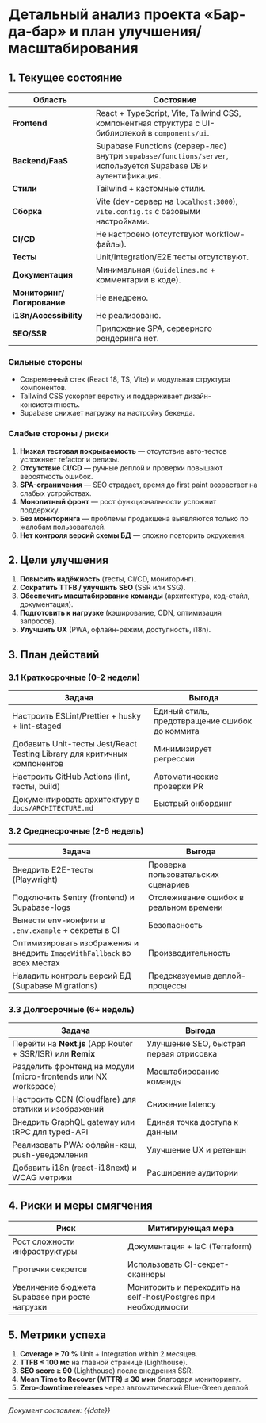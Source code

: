 # Детальный анализ проекта «Бар-да-бар» и план улучшения/масштабирования

## 1. Текущее состояние

| Область | Состояние |
|---------|-----------|
| **Frontend** | React + TypeScript, Vite, Tailwind CSS, компонентная структура с UI-библиотекой в `components/ui`. |
| **Backend/FaaS** | Supabase Functions (сервер-лес) внутри `supabase/functions/server`, используется Supabase DB и аутентификация. |
| **Стили** | Tailwind + кастомные стили.
| **Сборка** | Vite (dev-сервер на `localhost:3000`), `vite.config.ts` с базовыми настройками. |
| **CI/CD** | Не настроено (отсутствуют workflow-файлы). |
| **Тесты** | Unit/Integration/E2E тесты отсутствуют. |
| **Документация** | Минимальная (`Guidelines.md` + комментарии в коде). |
| **Мониторинг/Логирование** | Не внедрено. |
| **i18n/Accessibility** | Не реализовано. |
| **SEO/SSR** | Приложение SPA, серверного рендеринга нет. |

### Сильные стороны

- Современный стек (React 18, TS, Vite) и модульная структура компонентов.
- Tailwind CSS ускоряет верстку и поддерживает дизайн-консистентность.
- Supabase снижает нагрузку на настройку бекенда.

### Слабые стороны / риски

1. **Низкая тестовая покрываемость** — отсутствие авто-тестов усложняет refactor и релизы.
2. **Отсутствие CI/CD** — ручные деплой и проверки повышают вероятность ошибок.
3. **SPA-ограничения** — SEO страдает, время до first paint возрастает на слабых устройствах.
4. **Монолитный фронт** — рост функциональности усложнит поддержку.
5. **Без мониторинга** — проблемы продакшена выявляются только по жалобам пользователей.
6. **Нет контроля версий схемы БД** — сложно повторить окружения.

## 2. Цели улучшения

1. **Повысить надёжность** (тесты, CI/CD, мониторинг).
2. **Сократить TTFB / улучшить SEO** (SSR или SSG).
3. **Обеспечить масштабирование команды** (архитектура, код-стайл, документация).
4. **Подготовить к нагрузке** (кэширование, CDN, оптимизация запросов).
5. **Улучшить UX** (PWA, офлайн-режим, доступность, i18n).

## 3. План действий

### 3.1 Краткосрочные (0-2 недели)

| Задача | Выгода |
|--------|--------|
| Настроить ESLint/Prettier + husky + lint-staged | Единый стиль, предотвращение ошибок до коммита |
| Добавить Unit-тесты Jest/React Testing Library для критичных компонентов | Минимизирует регрессии |
| Настроить GitHub Actions (lint, тесты, build) | Автоматические проверки PR |
| Документировать архитектуру в `docs/ARCHITECTURE.md` | Быстрый онбординг |

### 3.2 Среднесрочные (2-6 недель)

| Задача | Выгода |
|--------|--------|
| Внедрить E2E-тесты (Playwright) | Проверка пользовательских сценариев |
| Подключить Sentry (frontend) и Supabase-logs | Отслеживание ошибок в реальном времени |
| Вынести env-конфиги в `.env.example` + секреты в CI | Безопасность |
| Оптимизировать изображения и внедрить `ImageWithFallback` во всех местах | Производительность |
| Наладить контроль версий БД (Supabase Migrations) | Предсказуемые деплой-процессы |

### 3.3 Долгосрочные (6+ недель)

| Задача | Выгода |
|--------|--------|
| Перейти на **Next.js** (App Router + SSR/ISR) или **Remix** | Улучшение SEO, быстрая первая отрисовка |
| Разделить фронтенд на модули (micro-frontends или NX workspace) | Масштабирование команды |
| Настроить CDN (Cloudflare) для статики и изображений | Снижение latency |
| Внедрить GraphQL gateway или tRPC для typed-API | Единая точка доступа к данным |
| Реализовать PWA: офлайн-кэш, push-уведомления | Улучшение UX и ретеншн |
| Добавить i18n (react-i18next) и WCAG метрики | Расширение аудитории |

## 4. Риски и меры смягчения

| Риск | Митигирующая мера |
|------|------------------|
| Рост сложности инфраструктуры | Документация + IaC (Terraform) |
| Протечки секретов | Использовать CI-секрет-сканнеры |
| Увеличение бюджета Supabase при росте нагрузки | Мониторить и переходить на self-host/Postgres при необходимости |

## 5. Метрики успеха

1. **Coverage ≥ 70 %** Unit + Integration within 2 месяцев.
2. **TTFB ≤ 100 мс** на главной странице (Lighthouse).
3. **SEO score ≥ 90** (Lighthouse) после внедрения SSR.
4. **Mean Time to Recover (MTTR) ≤ 30 мин** благодаря мониторингу.
5. **Zero-downtime releases** через автоматический Blue-Green деплой.

---
_Документ составлен: {{date}}_